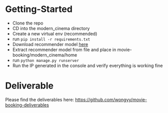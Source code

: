 # Getting-Started

- Clone the repo
- CD into the modern_cinema directory
- Create a new virtual env (recommended)
- run `pip install -r requirements.txt`
- Download recommender model [here](https://drive.google.com/file/d/1v4VwlP3crtZd-W-v-BWgovRfZWU_FYjz/view?usp=sharing)
- Extract recommender model from file and place in movie-booking/modern_cinema/home
- run `python manage.py runserver`
- Run the IP generated in the console and verify everything is working fine

# Deliverable
Please find the deliverables here: https://github.com/wongyy/movie-booking-deliverables
